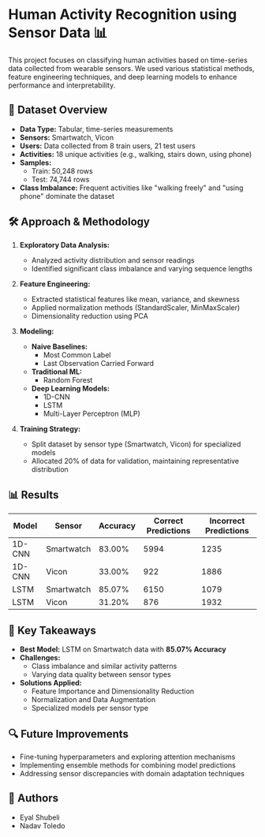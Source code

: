 # Human Activity Recognition using Sensor Data 📊

This project focuses on classifying human activities based on time-series data collected from wearable sensors. We used various statistical methods, feature engineering techniques, and deep learning models to enhance performance and interpretability.

## 📂 Dataset Overview
- **Data Type:** Tabular, time-series measurements  
- **Sensors:** Smartwatch, Vicon  
- **Users:** Data collected from 8 train users, 21 test users  
- **Activities:** 18 unique activities (e.g., walking, stairs down, using phone)  
- **Samples:**  
  - Train: 50,248 rows  
  - Test: 74,744 rows  
- **Class Imbalance:** Frequent activities like "walking freely" and "using phone" dominate the dataset  

## 🛠️ Approach & Methodology
1. **Exploratory Data Analysis:**  
   - Analyzed activity distribution and sensor readings  
   - Identified significant class imbalance and varying sequence lengths  

2. **Feature Engineering:**  
   - Extracted statistical features like mean, variance, and skewness  
   - Applied normalization methods (StandardScaler, MinMaxScaler)  
   - Dimensionality reduction using PCA  

3. **Modeling:**  
   - **Naive Baselines:**  
     - Most Common Label  
     - Last Observation Carried Forward  
   - **Traditional ML:**  
     - Random Forest  
   - **Deep Learning Models:**  
     - 1D-CNN  
     - LSTM  
     - Multi-Layer Perceptron (MLP)  

4. **Training Strategy:**  
   - Split dataset by sensor type (Smartwatch, Vicon) for specialized models  
   - Allocated 20% of data for validation, maintaining representative distribution  

## 📊 Results
| Model         | Sensor     | Accuracy  | Correct Predictions | Incorrect Predictions |
|---------------|------------|-----------|---------------------|-----------------------|
| 1D-CNN        | Smartwatch | 83.00%    | 5994                 | 1235                  |
| 1D-CNN        | Vicon      | 33.00%    | 922                  | 1886                  |
| LSTM          | Smartwatch | 85.07%    | 6150                 | 1079                  |
| LSTM          | Vicon      | 31.20%    | 876                  | 1932                  |

## 🚀 Key Takeaways
- **Best Model:** LSTM on Smartwatch data with **85.07% Accuracy**  
- **Challenges:**  
  - Class imbalance and similar activity patterns  
  - Varying data quality between sensor types  
- **Solutions Applied:**  
  - Feature Importance and Dimensionality Reduction  
  - Normalization and Data Augmentation  
  - Specialized models per sensor type  

## 🔍 Future Improvements
- Fine-tuning hyperparameters and exploring attention mechanisms  
- Implementing ensemble methods for combining model predictions  
- Addressing sensor discrepancies with domain adaptation techniques  

## 📝 Authors
- Eyal Shubeli
- Nadav Toledo  

